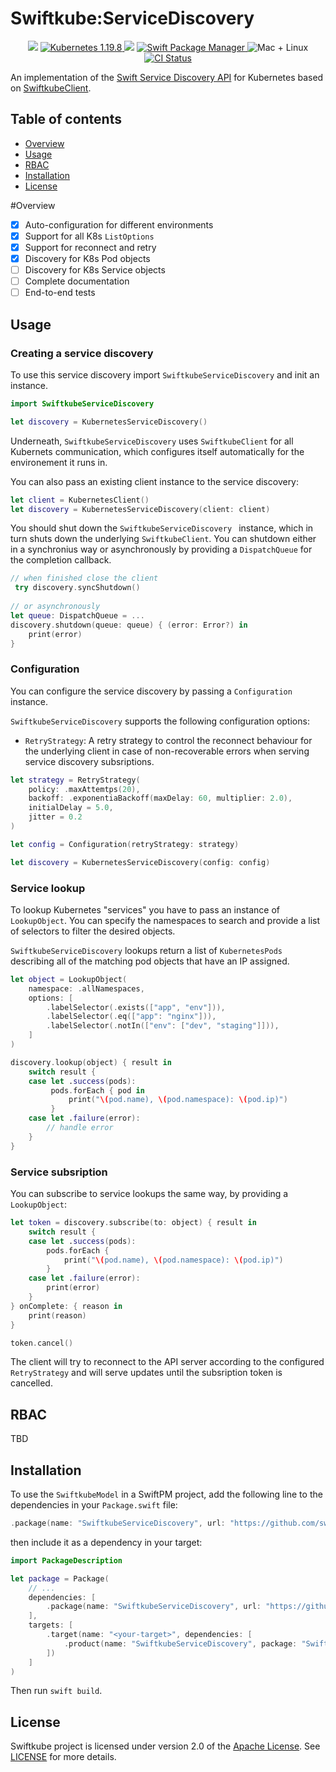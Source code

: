 # Swiftkube:ServiceDiscovery

<p align="center">
	<img src="https://img.shields.io/badge/Swift-5.2-orange.svg" />
	<a href="https://v1-18.docs.kubernetes.io/docs/reference/generated/kubernetes-api/v1.18/">
		<img src="https://img.shields.io/badge/Kubernetes-1.19.8-blue.svg" alt="Kubernetes 1.19.8"/>
	</a>
	<img src="https://img.shields.io/badge/SwiftkubeClient-0.9.0-blue.svg" />
	<a href="https://swift.org/package-manager">
		<img src="https://img.shields.io/badge/swiftpm-compatible-brightgreen.svg?style=flat" alt="Swift Package Manager" />
	</a>
	<img src="https://img.shields.io/badge/platforms-mac+linux-brightgreen.svg?style=flat" alt="Mac + Linux" />
	<a href="https://github.com/swiftkube/servicediscovery/actions">
		<img src="https://github.com/swiftkube/servicediscovery/workflows/swiftkube-servicediscovery-ci/badge.svg" alt="CI Status">
	</a>
</p>

An implementation of the [Swift Service Discovery API](https://github.com/apple/swift-service-discovery) for Kubernetes based on [SwiftkubeClient](https://github.com/swiftkube/client).  

## Table of contents

* [Overview](#overview)
* [Usage](#usage)
* [RBAC](#rbac)
* [Installation](#installation)
* [License](#license)

#Overview

- [x] Auto-configuration for different environments 
- [x] Support for all K8s `ListOptions`
- [x] Support for reconnect and retry
- [x] Discovery for K8s Pod objects
- [ ] Discovery for K8s Service objects
- [ ] Complete documentation
- [ ] End-to-end tests

## Usage

### Creating a service discovery

To use this service discovery import `SwiftkubeServiceDiscovery` and init an instance.

```swift
import SwiftkubeServiceDiscovery

let discovery = KubernetesServiceDiscovery()
```

Underneath, `SwiftkubeServiceDiscovery` uses `SwiftkubeClient` for all Kubernets communication, which configures itself automatically for the environement it runs in.

You can also pass an existing client instance to the service discovery:

```swift
let client = KubernetesClient()
let discovery = KubernetesServiceDiscovery(client: client)
```

You should shut down the `SwiftkubeServiceDiscovery ` instance, which in turn shuts down the underlying `SwiftkubeClient`. You can shutdown either in a synchronius way or asynchronously by providing a `DispatchQueue` for the completion callback.

```swift
// when finished close the client
 try discovery.syncShutdown()
 
// or asynchronously
let queue: DispatchQueue = ...
discovery.shutdown(queue: queue) { (error: Error?) in 
    print(error)
}
```

### Configuration

You can configure the service discovery by passing a `Configuration` instance.

`SwiftkubeServiceDiscovery` supports the following configuration options:

- `RetryStrategy`: A retry strategy to control the reconnect behaviour for the underlying client  in case of non-recoverable errors when serving service discovery subsriptions.

```swift
let strategy = RetryStrategy(
    policy: .maxAttemtps(20),
    backoff: .exponentiaBackoff(maxDelay: 60, multiplier: 2.0),
    initialDelay = 5.0,
    jitter = 0.2
)

let config = Configuration(retryStrategy: strategy)

let discovery = KubernetesServiceDiscovery(config: config)
```

### Service lookup

To lookup Kubernetes "services" you have to pass an instance of `LookupObject`. You can specify the namespaces to search and provide a list of selectors to filter the desired objects.

`SwiftkubeServiceDiscovery` lookups return a list of `KubernetesPods` describing all of the matching pod objects that have an IP assigned.

```swift
let object = LookupObject(
    namespace: .allNamespaces,
    options: [
        .labelSelector(.exists(["app", "env"])),
        .labelSelector(.eq(["app": "nginx"])),
        .labelSelector(.notIn(["env": ["dev", "staging"]])),    
    ]
)

discovery.lookup(object) { result in
    switch result {
    case let .success(pods):
         pods.forEach { pod in
             print("\(pod.name), \(pod.namespace): \(pod.ip)")
         }
    case let .failure(error):
        // handle error
    }
}
```

### Service subsription

You can subscribe to service lookups the same way, by providing a `LookupObject`:


```swift
let token = discovery.subscribe(to: object) { result in
    switch result {
    case let .success(pods):
        pods.forEach {
            print("\(pod.name), \(pod.namespace): \(pod.ip)")
        }
    case let .failure(error):
        print(error)
    }
} onComplete: { reason in
    print(reason)
}

token.cancel()
```

The client will try to reconnect to the API server according to the configured `RetryStrategy` and will serve updates until the subsription token is cancelled.

## RBAC

TBD

## Installation

To use the `SwiftkubeModel` in a SwiftPM project, add the following line to the dependencies in your `Package.swift` file:

```swift
.package(name: "SwiftkubeServiceDiscovery", url: "https://github.com/swiftkube/servicediscovery.git", from: "0.1.0"),
```

then include it as a dependency in your target:

```swift
import PackageDescription

let package = Package(
    // ...
    dependencies: [
        .package(name: "SwiftkubeServiceDiscovery", url: "https://github.com/swiftkube/servicediscovery.git", from: "0.1.0")
    ],
    targets: [
        .target(name: "<your-target>", dependencies: [
            .product(name: "SwiftkubeServiceDiscovery", package: "SwiftkubeServiceDiscovery"),
        ])
    ]
)
```

Then run `swift build`.

## License

Swiftkube project is licensed under version 2.0 of the [Apache License](https://www.apache.org/licenses/LICENSE-2.0). See [LICENSE](./LICENSE) for more details.
